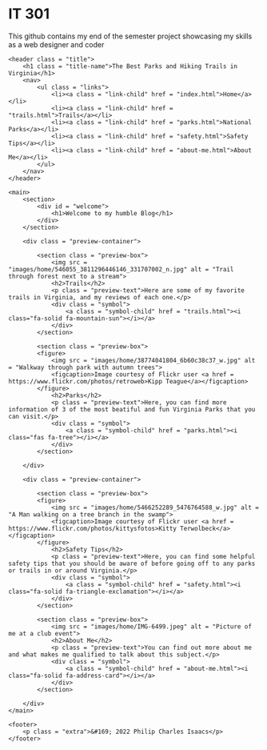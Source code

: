 <h1> IT 301 </h1>

<p> This github contains my end of the semester project showcasing my skills as a web designer and coder </p>

<!DOCTYPE html>
<html lang="en">
<head>
    <meta charset="UTF-8">
    <meta http-equiv="X-UA-Compatible" content="IE=edge">
    <meta name="viewport" content="width=device-width, initial-scale=1.0">
    <title>Trails Blog</title>
    <link rel = "stylesheet" href = "stylesheets/footer.css">
    <link rel = "stylesheet" href = "stylesheets/header.css">
    <link rel = "stylesheet" href = "stylesheets/stylesheets-home/home-spaces.css">
    <link rel = "stylesheet" href = "stylesheets/stylesheets-home/home-colors.css">
    <link rel = "stylesheet" href = "stylesheets/stylesheets-home/home-text.css">
    <script src="https://kit.fontawesome.com/f4b105d319.js" crossorigin="anonymous"></script>
</head>
<body>

    <header class = "title">
        <h1 class = "title-name">The Best Parks and Hiking Trails in Virginia</h1>
        <nav>
            <ul class = "links">
                <li><a class = "link-child" href = "index.html">Home</a></li>
                <li><a class = "link-child" href = "trails.html">Trails</a></li>
                <li><a class = "link-child" href = "parks.html">National Parks</a></li>
                <li><a class = "link-child" href = "safety.html">Safety Tips</a></li>
                <li><a class = "link-child" href = "about-me.html">About Me</a></li>
            </ul>
        </nav>
    </header>

    <main>
        <section>
            <div id = "welcome">
                <h1>Welcome to my humble Blog</h1>
            </div>
        </section>

        <div class = "preview-container">

            <section class = "preview-box">
                <img src = "images/home/546055_3811296446146_331707002_n.jpg" alt = "Trail through forest next to a stream">
                <h2>Trails</h2>
                <p class = "preview-text">Here are some of my favorite trails in Virginia, and my reviews of each one.</p>
                <div class = "symbol">
                    <a class = "symbol-child" href = "trails.html"><i class="fa-solid fa-mountain-sun"></i></a>
                </div>
            </section>

            <section class = "preview-box">
            <figure>
                <img src = "images/home/38774041804_6b60c38c37_w.jpg" alt = "Walkway through park with autumn trees">
                <figcaption>Image courtesy of Flickr user <a href = https://www.flickr.com/photos/retroweb>Kipp Teague</a></figcaption>
            </figure>
                <h2>Parks</h2>  
                <p class = "preview-text">Here, you can find more information of 3 of the most beatiful and fun Virginia Parks that you can visit.</p>   
                <div class = "symbol">
                    <a class = "symbol-child" href = "parks.html"><i class="fas fa-tree"></i></a>
                </div>
            </section>

        </div>
        
        <div class = "preview-container">

            <section class = "preview-box">
            <figure>
                <img src = "images/home/5466252289_5476764588_w.jpg" alt = "A Man walking on a tree branch in the swamp">
                <figcaption>Image courtesy of Flickr user <a href = https://www.flickr.com/photos/kittysfotos>Kitty Terwolbeck</a></figcaption>
            </figure>
                <h2>Safety Tips</h2>    
                <p class = "preview-text">Here, you can find some helpful safety tips that you should be aware of before going off to any parks or trails in or around Virginia.</p> 
                <div class = "symbol">
                    <a class = "symbol-child" href = "safety.html"><i class="fa-solid fa-triangle-exclamation"></i></a>
                </div>                
            </section>
     
            <section class = "preview-box">
                <img src = "images/home/IMG-6499.jpeg" alt = "Picture of me at a club event">
                <h2>About Me</h2>    
                <p class = "preview-text">You can find out more about me and what makes me qualified to talk about this subject.</p> 
                <div class = "symbol">
                    <a class = "symbol-child" href = "about-me.html"><i class="fa-solid fa-address-card"></i></a>
                </div>
            </section>     

        </div>
    </main>

    <footer>
        <p class = "extra">&#169; 2022 Philip Charles Isaacs</p>
    </footer>
    
</body>
</html>
